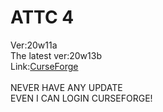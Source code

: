 # ATTC 4
Ver:20w11a<br>
The latest ver:20w13b<br>
Link:[CurseForge](https://www.curseforge.com/minecraft/modpacks/all-the-tinkers-construct)<br>
<br>
NEVER HAVE ANY UPDATE<br>
EVEN I CAN LOGIN CURSEFORGE!<br>
